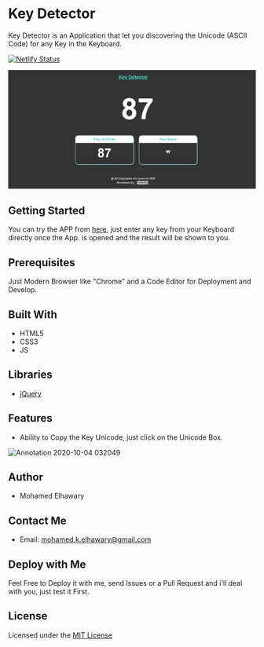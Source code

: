 # Key Detector  

Key Detector is an Application that let you discovering the Unicode (ASCII Code) for any Key in the Keyboard.

[![Netlify Status](https://api.netlify.com/api/v1/badges/74cf38bf-b83b-453a-be2e-e23c34a070e8/deploy-status)](https://app.netlify.com/sites/keydetector/deploys)

  
![Screenshot](preview.png)   


## Getting Started

You can try the APP from [here](https://mohamed-elhawary.github.io/key-detector/), just enter any key from your Keyboard directly once the App. is opened and the result will be shown to you.

## Prerequisites

Just Modern Browser like "Chrome" and a Code Editor for Deployment and Develop.

## Built With

* HTML5
* CSS3
* JS

## Libraries  

* [jQuery](https://jquery.com/)  

## Features  

* Ability to Copy the Key Unicode, just click on the Unicode Box.  

![Annotation 2020-10-04 032049](https://user-images.githubusercontent.com/69651552/95004836-d2b06e80-05f0-11eb-8e41-24feed062e26.jpg)


## Author

* Mohamed Elhawary  

## Contact Me  

* Email: mohamed.k.elhawary@gmail.com

## Deploy with Me

Feel Free to Deploy it with me, send Issues or a Pull Request and i'll deal with you, just test it First.

## License

Licensed under the [MIT License](LICENSE)


